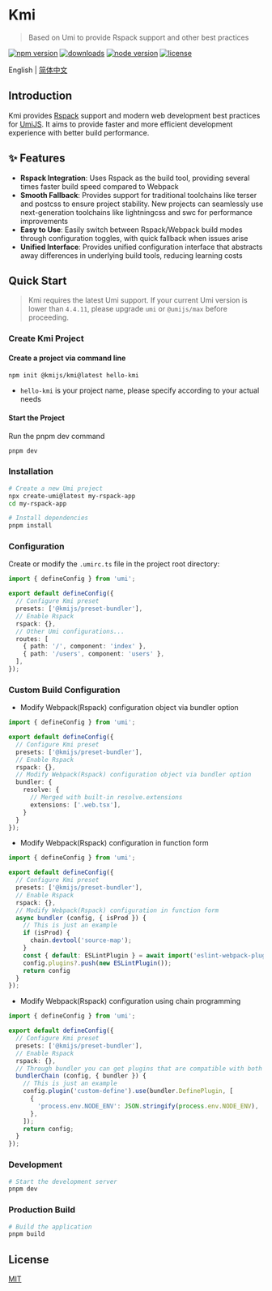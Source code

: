# Kmi
> Based on Umi to provide Rspack support and other best practices

<p>
  <a href="https://www.npmjs.com/package/@kmijs/preset-bundler?activeTab=readme"><img src="https://img.shields.io/npm/v/@kmijs/preset-bundler?style=flat-square&colorA=564341&colorB=EDED91" alt="npm version" /></a>
  <a href="https://npmcharts.com/compare/@kmijs/preset-bundler?minimal=true"><img src="https://img.shields.io/npm/dm/@kmijs/preset-bundler.svg?style=flat-square&colorA=564341&colorB=EDED91" alt="downloads" /></a>
  <a href="https://nodejs.org/en/about/previous-releases"><img src="https://img.shields.io/node/v/@kmijs/preset-bundler.svg?style=flat-square&colorA=564341&colorB=EDED91" alt="node version"></a>
  <a href="https://github.com/kmijs/kmi/blob/main/LICENSE"><img src="https://img.shields.io/badge/License-MIT-blue.svg?style=flat-square&colorA=564341&colorB=EDED91" alt="license" /></a>
</p>

English | [简体中文](./README.zh-CN.md)

## Introduction

Kmi provides [Rspack](https://www.rspack.dev/) support and modern web development best practices for [UmiJS](https://umijs.org/). It aims to provide faster and more efficient development experience with better build performance.

## ✨ Features
- **Rspack Integration**: Uses Rspack as the build tool, providing several times faster build speed compared to Webpack
- **Smooth Fallback**: Provides support for traditional toolchains like terser and postcss to ensure project stability. New projects can seamlessly use next-generation toolchains like lightningcss and swc for performance improvements
- **Easy to Use**: Easily switch between Rspack/Webpack build modes through configuration toggles, with quick fallback when issues arise
- **Unified Interface**: Provides unified configuration interface that abstracts away differences in underlying build tools, reducing learning costs

## Quick Start

> Kmi requires the latest Umi support. If your current Umi version is lower than `4.4.11`, please upgrade `umi` or `@umijs/max` before proceeding.

### Create Kmi Project

#### Create a project via command line

```sh [npm]
npm init @kmijs/kmi@latest hello-kmi
```

* `hello-kmi` is your project name, please specify according to your actual needs

#### Start the Project

Run the pnpm dev command

```sh
pnpm dev
```

### Installation
```bash
# Create a new Umi project
npx create-umi@latest my-rspack-app
cd my-rspack-app

# Install dependencies
pnpm install
```

### Configuration

Create or modify the `.umirc.ts` file in the project root directory:

```typescript
import { defineConfig } from 'umi';

export default defineConfig({
  // Configure Kmi preset
  presets: ['@kmijs/preset-bundler'],
  // Enable Rspack
  rspack: {},
  // Other Umi configurations...
  routes: [
    { path: '/', component: 'index' },
    { path: '/users', component: 'users' },
  ],
});
```

### Custom Build Configuration

- Modify Webpack(Rspack) configuration object via bundler option

```typescript
import { defineConfig } from 'umi';

export default defineConfig({
  // Configure Kmi preset
  presets: ['@kmijs/preset-bundler'],
  // Enable Rspack
  rspack: {},
  // Modify Webpack(Rspack) configuration object via bundler option
  bundler: {
    resolve: {
      // Merged with built-in resolve.extensions
      extensions: ['.web.tsx'],
    }
  }
});
```
- Modify Webpack(Rspack) configuration in function form
```typescript
import { defineConfig } from 'umi';

export default defineConfig({
  // Configure Kmi preset
  presets: ['@kmijs/preset-bundler'],
  // Enable Rspack
  rspack: {},
  // Modify Webpack(Rspack) configuration in function form
  async bundler (config, { isProd }) {
    // This is just an example
    if (isProd) {
      chain.devtool('source-map');
    }
    const { default: ESLintPlugin } = await import('eslint-webpack-plugin');
    config.plugins?.push(new ESLintPlugin());
    return config
  }
});
```

- Modify Webpack(Rspack) configuration using chain programming

```typescript
import { defineConfig } from 'umi';

export default defineConfig({
  // Configure Kmi preset
  presets: ['@kmijs/preset-bundler'],
  // Enable Rspack
  rspack: {},
  // Through bundler you can get plugins that are compatible with both Webpack and Rspack
  bundlerChain (config, { bundler }) {
    // This is just an example
    config.plugin('custom-define').use(bundler.DefinePlugin, [
      {
        'process.env.NODE_ENV': JSON.stringify(process.env.NODE_ENV),
      },
    ]);
    return config;
  }
});
```

### Development

```bash
# Start the development server
pnpm dev
```

### Production Build

```bash
# Build the application
pnpm build
```

## License

[MIT](./LICENSE)
